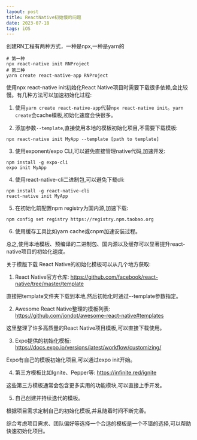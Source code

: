 ```yaml
---
layout: post
title: ReactNative初始慢的问题
date: 2023-07-18
tags: iOS
---
```


创建RN工程有两种方式，一种是npx,一种是yarn的
```
# 第一种
npx react-native init RNProject
# 第二种
yarn create react-native-app RNProject
```

使用npx react-native init初始化React Native项目时需要下载很多依赖,会比较慢。有几种方法可以加速初始化过程:

1. 使用`yarn create react-native-app`代替`npx react-native init`。`yarn create`会cache模板,初始化速度会快很多。

2. 添加参数`--template`,直接使用本地的模板初始化项目,不需要下载模板:

```
npx react-native init MyApp --template [path to template]
```
3. 使用exponent/expo CLI,可以避免直接管理native代码,加速开发:
```
npm install -g expo-cli
expo init MyApp
```
4. 使用react-native-cli二进制包,可以避免下载cli: 
```
npm install -g react-native-cli
react-native init MyApp
```
5. 在初始化前配置npm registry为国内源,加速下载:
```
npm config set registry https://registry.npm.taobao.org
```
6. 使用缓存工具比如yarn cache或cnpm加速安装过程。

总之,使用本地模板、预编译的二进制包、国内源以及缓存可以显著提升react-native项目的初始化速度。

关于模版下载
React Native的初始化模板可以从几个地方获取:

1. React Native官方仓库: https://github.com/facebook/react-native/tree/master/template

直接把template文件夹下载到本地,然后初始化时通过--template参数指定。

2. Awesome React Native整理的模板列表: https://github.com/jondot/awesome-react-native#templates

这里整理了许多高质量的React Native项目模板,可以直接下载使用。

3. Expo提供的初始化模板: https://docs.expo.io/versions/latest/workflow/customizing/

Expo有自己的模板初始化项目,可以通过expo init开始。

4. 第三方模板比如Ignite、Pepper等: https://infinite.red/ignite

这些第三方模板通常会包含更多实用的功能模块,可以直接上手开发。

5. 自己创建并持续迭代的模板。

根据项目需求定制自己的初始化模板,并且随着时间不断完善。

综合考虑项目需求、团队偏好等选择一个合适的模板是一个不错的选择,可以帮助快速初始化项目。

